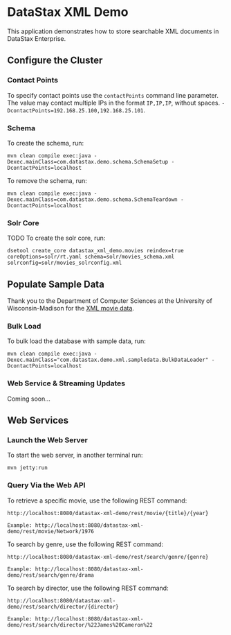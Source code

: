 # DataStax XML Demo

This application demonstrates how to store searchable XML documents in DataStax Enterprise.

## Configure the Cluster

### Contact Points

To specify contact points use the `contactPoints` command line parameter. The value may contact multiple IPs in the format `IP,IP,IP`, without spaces. `-DcontactPoints=192.168.25.100,192.168.25.101`.

### Schema

To create the schema, run:

	mvn clean compile exec:java -Dexec.mainClass=com.datastax.demo.schema.SchemaSetup -DcontactPoints=localhost
	
To remove the schema, run:

	mvn clean compile exec:java -Dexec.mainClass=com.datastax.demo.schema.SchemaTeardown -DcontactPoints=localhost

### Solr Core

TODO To create the solr core, run:

	dsetool create_core datastax_xml_demo.movies reindex=true coreOptions=solr/rt.yaml schema=solr/movies_schema.xml solrconfig=solr/movies_solrconfig.xml

## Populate Sample Data

Thank you to the Department of Computer Sciences at the University of Wisconsin-Madison for the [XML movie data][niagara].

### Bulk Load

To bulk load the database with sample data, run:

	mvn clean compile exec:java -Dexec.mainClass="com.datastax.demo.xml.sampledata.BulkDataLoader" -DcontactPoints=localhost

### Web Service & Streaming Updates

Coming soon...

## Web Services

### Launch the Web Server

To start the web server, in another terminal run:

	mvn jetty:run

### Query Via the Web API

To retrieve a specific movie, use the following REST command:

	http://localhost:8080/datastax-xml-demo/rest/movie/{title}/{year}
	
	Example: http://localhost:8080/datastax-xml-demo/rest/movie/Network/1976
	
To search by genre, use the following REST command:

	http://localhost:8080/datastax-xml-demo/rest/search/genre/{genre}
	
	Example: http://localhost:8080/datastax-xml-demo/rest/search/genre/drama
	
To search by director, use the following REST command:

	http://localhost:8080/datastax-xml-demo/rest/search/director/{director}
	
	Example: http://localhost:8080/datastax-xml-demo/rest/search/director/%22James%20Cameron%22
	
[niagara]: http://research.cs.wisc.edu/niagara/data.html "Niagara XML movie data"
